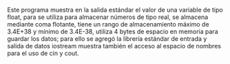 Este programa muestra en la salida estándar el valor de una variable de tipo float, para se utiliza para almacenar números de tipo real, se almacena mediante coma flotante, tiene un rango de almacenamiento máximo de 3.4E+38 y mínimo de 3.4E-38, utiliza 4 bytes de espacio en memoria para guardar los datos; para ello se agregó la librería estándar de 
entrada y salida de datos iostream muestra también el acceso al espacio de nombres para el uso de cin y cout.
